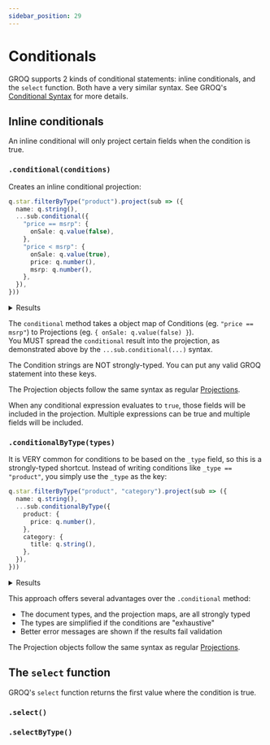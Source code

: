 ```yaml
---
sidebar_position: 29
---
```


# Conditionals

GROQ supports 2 kinds of conditional statements: inline conditionals, and the `select` function.  Both have a very similar syntax.  See GROQ's [Conditional Syntax](https://www.sanity.io/docs/query-cheat-sheet#64a36d80be73) for more details.

## Inline conditionals

An inline conditional will only project certain fields when the condition is true.

### `.conditional(conditions)`

Creates an inline conditional projection:

```ts
q.star.filterByType("product").project(sub => ({
  name: q.string(),
  ...sub.conditional({
    "price == msrp": {
      onSale: q.value(false),
    },
    "price < msrp": {
      onSale: q.value(true),
      price: q.number(),
      msrp: q.number(),
    },
  }),
}))
```

<details>
<summary>Results</summary>

GROQ:
```groq
*[_type == "product"]{
  name,
  price == msrp => {
    "onSale": true,
  },
  price < msrp => { 
    "onSale": false,
    price,
    msrp,
  }
}
```

```ts
type Result = Array<
  & { name: string } 
  & ({ onSale: true } | {})
  & ({ onSale: false, price: number, msrp: number } | {})
>
```
</details>

The `conditional` method takes a object map of Conditions (eg. `"price == msrp"`) to Projections (eg. `{ onSale: q.value(false) }`).    
You MUST spread the `conditional` result into the projection, as demonstrated above by the `...sub.conditional(...)` syntax.

The Condition strings are NOT strongly-typed.  You can put any valid GROQ statement into these keys.

The Projection objects follow the same syntax as regular  [Projections](./projections).

When any conditional expression evaluates to `true`, those fields will be included in the projection.  Multiple expressions can be true and multiple fields will be included.

### `.conditionalByType(types)`

It is VERY common for conditions to be based on the `_type` field, so this is a strongly-typed shortcut.  Instead of writing conditions like `_type == "product"`, you simply use the `_type` as the key:

```ts
q.star.filterByType("product", "category").project(sub => ({
  name: q.string(),
  ...sub.conditionalByType({
    product: {
      price: q.number(),
    },
    category: {
      title: q.string(),
    },
  }),
}))
```

<details>
<summary>Results</summary>

GROQ:
```groq
*[_type == "product" || _type == "category"]{
  name,
  _type,
  _type == "product" => {
    price,
  },
  _type == "category" => { 
    title,
  }
}
```
```ts
type Result = Array<
  & { name: string } 
  & ({ _type: "product", price: string } | {})
  & ({ _type: "category", title: string } | {})
>
```
</details>

This approach offers several advantages over the `.conditional` method:

- The document types, and the projection maps, are all strongly typed
- The types are simplified if the conditions are "exhaustive"
- Better error messages are shown if the results fail validation

The Projection objects follow the same syntax as regular  [Projections](./projections).


## The `select` function

GROQ's `select` function returns the first value where the condition is true.   

### `.select()`
### `.selectByType()`

